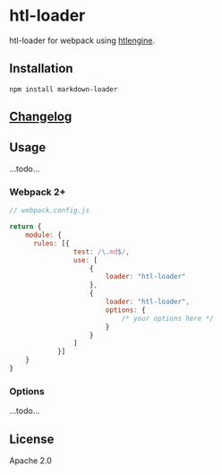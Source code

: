 htl-loader
===============

htl-loader for webpack using [htlengine](https://github.com/adobe/htlengine).

## Installation

`npm install markdown-loader`

## [Changelog](CHANGELOG.md)

## Usage

...todo...

### Webpack 2+

```js
// webpack.config.js

return {
    module: {
      rules: [{
                test: /\.md$/,
                use: [
                    {
                        loader: "htl-loader"
                    },
                    {
                        loader: "htl-loader",
                        options: {
                            /* your options here */
                        }
                    }
                ]
            }]
    }
}
```

### Options

...todo...

## License

Apache 2.0
